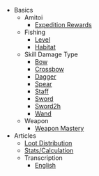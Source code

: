 <!-- _sidebar.md -->

- Basics
    - Amitoi
        - [Expedition Rewards](doll/expeditionRewards)
    - Fishing
        - [Level](fish/Level)
        - [Habitat](fish/Info)
    - Skill Damage Type
        - [Bow](weapon/skills/Bow)
        - [Crossbow](weapon/skills/Crossbow)
        - [Dagger](weapon/skills/Dagger)
        - [Spear](weapon/skills/Spear)
        - [Staff](weapon/skills/Staff)
        - [Sword](weapon/skills/Sword)
        - [Sword2h](weapon/skills/Sword2h)
        - [Wand](weapon/skills/Wand)
    - Weapon
        - [Weapon Mastery](weapon/mLevel)
- Articles
    - [Loot Distribution](Articles/lootdist)
    - [Stats/Calculation](Articles/stats)
    - Transcription
        - [English](Articles/transcription_output_english)
